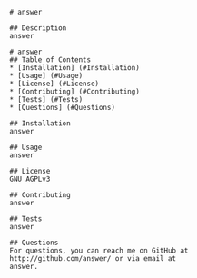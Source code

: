 
    # answer

    ## Description
    answer

    # answer
    ## Table of Contents
    * [Installation] (#Installation)
    * [Usage] (#Usage)
    * [License] (#License)
    * [Contributing] (#Contributing)
    * [Tests] (#Tests)
    * [Questions] (#Questions)
  
    ## Installation
    answer

    ## Usage
    answer

    ## License
    GNU AGPLv3

    ## Contributing
    answer

    ## Tests
    answer

    ## Questions
    For questions, you can reach me on GitHub at 
    http://github.com/answer/ or via email at 
    answer.
    